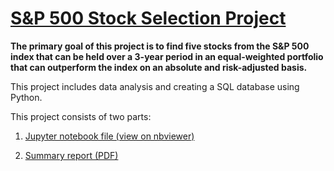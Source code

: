 # [S&P 500 Stock Selection Project](https://nbviewer.org/github/jkenloh/SPYStockSelection/blob/main/S%26P500%20Stock%20Selection%20Project.ipynb)

**The primary goal of this project is to find five stocks from the S&P 500 index that can be held over a 3-year period in an equal-weighted portfolio that can outperform the index on an absolute and risk-adjusted basis.**

This project includes data analysis and creating a SQL database using Python.

This project consists of two parts:

1) [Jupyter notebook file (view on nbviewer)](https://nbviewer.org/github/jkenloh/SPYStockSelection/blob/main/S%26P500%20Stock%20Selection%20Project.ipynb)

2) [Summary report (PDF)](https://github.com/jkenloh/SPYStockSelection/blob/main/Project%20Summary%20Report.pdf)
